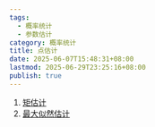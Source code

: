 ```yaml
---
tags:
  - 概率统计
  - 参数估计
category: 概率统计
title: 点估计
date: 2025-06-07T15:48:31+08:00
lastmod: 2025-06-29T23:25:16+08:00
publish: true
---
```


1. [矩估计](./%E7%9F%A9%E4%BC%B0%E8%AE%A1.md)
2. [最大似然估计](./%E6%9C%80%E5%A4%A7%E4%BC%BC%E7%84%B6%E4%BC%B0%E8%AE%A1.md)
